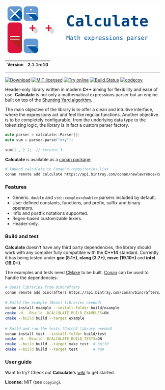 ![Calculate](resource/calculate.svg)

| Version | 2.1.1rc10 |
| ------- | -------- |

---

[![Download](https://api.bintray.com/packages/newlawrence/calculate/Calculate%3Anewlawrence/images/download.svg)](https://bintray.com/newlawrence/calculate/Calculate%3Anewlawrence/_latestVersion)
[![MIT licensed](https://img.shields.io/badge/license-MIT-blue.svg)](https://github.com/newlawrence/Calculate/blob/7f96b434dd77461f17a71f3fe3025c21b73ed0d0/copying)
[![Try online](https://img.shields.io/badge/try-online-blue.svg)](https://wandbox.org/permlink/vVyBsIhckIRuvNP9)
[![Build Status](https://travis-ci.org/newlawrence/Calculate.svg?branch=master)](https://travis-ci.org/newlawrence/Calculate)
[![codecov](https://codecov.io/gh/newlawrence/Calculate/branch/master/graph/badge.svg)](https://codecov.io/gh/newlawrence/Calculate)

Header-only library written in modern **C++** aiming for flexibility and ease of use. **Calculate** is not only a mathematical expressions parser but an engine built on top of the [Shunting Yard algorithm](https://en.wikipedia.org/wiki/Shunting-yard_algorithm).

The main objective of the library is to offer a clean and intuitive interface, where the expressions act and feel like regular functions. Another objective is to be completely configurable; from the underlying data type to the tokenizing logic, the library is in fact a custom parser factory.

```c++
auto parser = calculate::Parser{};
auto sum = parser.parse("x+y");

sum(1., 2.);  // returns 3.
```

**Calculate** is available as a [conan package](https://bintray.com/newlawrence/calculate/Calculate%3Anewlawrence):

```bash
# Append calculate to Conan's repositories list
conan remote add calculate https://api.bintray.com/conan/newlawrence/calculate
```

### Features

* Generic. `double` and `std::complex<double>` parsers included by default.
* User defined constants, functions, and prefix, suffix and binary operators.
* Infix and postfix notations supported.
* Regex-based customizable lexers.
* Header-only.

### Build and test

**Calculate** doesn't have any third party dependencies, the library should work with any compiler fully compatible with the **C++14** standard. Currently it has being tested under **gcc (5.1+)**,  **clang (3.7+)**, **msvc (19.10+)** and **intel (18.0+)**.

The examples and tests need [CMake](https://cmake.org/) to be built. [Conan](https://conan.io/) can be used to handle the dependencies:

```bash
# Boost libraries from Bincrafters
conan remote add bincrafters https://api.bintray.com/conan/bincrafters/public-conan

# Build the example (Boost libraries needed)
conan install example --install-folder build/example
cmake -H. -Bbuild -DCALCULATE_BUILD_EXAMPLES=ON
cmake --build build --target example

# Build and run the tests (Catch2 library needed)
conan install test --install-folder build/test
cmake -H. -Bbuild -DCALCULATE_BUILD_TESTS=ON
cmake --build build --target make_test  # build
cmake --build build --target test       # run
```

### User guide

Want to try? Check out **Calculate**'s [wiki](https://github.com/newlawrence/Calculate/wiki) to get started.

**License:** MIT (see `copying`).
